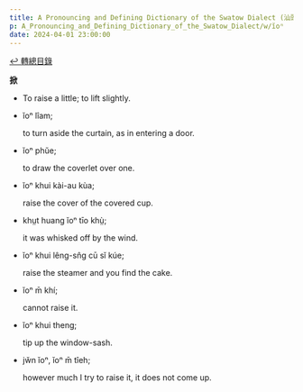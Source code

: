 ```yaml
---
title: A Pronouncing and Defining Dictionary of the Swatow Dialect (汕頭方言音義字典) / ĭoⁿ
p: A_Pronouncing_and_Defining_Dictionary_of_the_Swatow_Dialect/w/ĭoⁿ
date: 2024-04-01 23:00:00
---
```


[↩️ 轉總目錄](/A_Pronouncing_and_Defining_Dictionary_of_the_Swatow_Dialect)


**掀**
- To raise a little; to lift slightly.

- ĭoⁿ lîam;

  to turn aside the curtain, as in entering a door.

- ĭoⁿ phŭe;

  to draw the coverlet over one.

- ĭoⁿ khui kài-au kùa;

  raise the cover of the covered cup.

- khṳt huang ĭoⁿ tīo khṳ̀;

  it was whisked off by the wind.

- ĭoⁿ khui lêng-sn̂g cū sĭ kúe;

  raise the steamer and you find the cake.

- ĭoⁿ m̄ khí;

  cannot raise it.

- ĭoⁿ khui theng;

  tip up the window-sash.

- jw̆n ĭoⁿ, ĭoⁿ m̄ tîeh;

  however much I try to raise it, it does not come up.